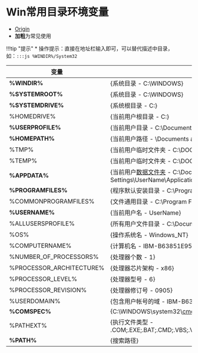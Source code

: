 # Win常用目录环境变量
* [Origin](https://blog.csdn.net/u013408061/article/details/23592251)
* **加粗**为常见使用

!!!tip "提示"
    * 操作提示：直接在地址栏输入即可，可以替代描述中目录，如：`:::js %WINDIR%/System32`

| 变量                     | 描述                                                         |
| ------------------------ | ------------------------------------------------------------ |
| **%WINDIR%**                 | {系统目录 - C:\WINDOWS}                                      |
| **%SYSTEMROOT%**             | {系统目录 - C:\WINDOWS}                                      |
| **%SYSTEMDRIVE%**            | {系统根目录 - C:}                                            |
| %HOMEDRIVE%              | {当前用户根目录 - C:}                                        |
| **%USERPROFILE%**            | {当前用户目录 - C:\Documents and Settings\UserName}                |
| **%HOMEPATH%**               | {当前用户路径 - \Documents and Settings\UserName}                  |
| %TMP%                    | {当前用户临时文件夹 - C:\DOCUME~1\UserName\LOCALS~1\Temp}          |
| %TEMP%                   | {当前用户临时文件夹 - C:\DOCUME~1\UserName\LOCALS~1\Temp}          |
| **%APPDATA%**                | {当前用户[数据文件夹](https://www.baidu.com/s?wd=%E6%95%B0%E6%8D%AE%E6%96%87%E4%BB%B6%E5%A4%B9) - C:\Documents and Settings\UserName\Application Data} |
| **%PROGRAMFILES%**           | {程序默认安装目录 - C:\Program Files}                        |
| %COMMONPROGRAMFILES%     | {文件通用目录 - C:\Program Files\Common Files}               |
| **%USERNAME%**               | {当前用户名 - UserName}                                            |
| %ALLUSERSPROFILE%        | {所有用户文件目录 - C:\Documents and Settings\All Users}     |
| %OS%                     | {操作系统名 - Windows_NT}                                    |
| %COMPUTERNAME%           | {计算机名 - IBM-B63851E95C9}                                 |
| %NUMBER_OF_PROCESSORS%   | {处理器个数 - 1}                                             |
| %PROCESSOR_ARCHITECTURE% | {处理器芯片架构 - x86}                                       |
| %PROCESSOR_LEVEL%        | {处理器型号 - 6}                                             |
| %PROCESSOR_REVISION%     | {处理器修订号 - 0905}                                        |
| %USERDOMAIN%             | {包含用户帐号的域 - IBM-B63851E95C9}                         |
| **%COMSPEC%**                | {C:\WINDOWS\system32\\[cmd.exe](https://www.baidu.com/s?wd=cmd)} |
| %PATHEXT%                | {执行文件类型 - .COM;.EXE;.BAT;.CMD;.VBS;.VBE;.JS;.JSE;.WSF;.WSH;.pyo;.pyc;.py;.pyw} |
| **%PATH%**                   | {搜索路径}                                                   |